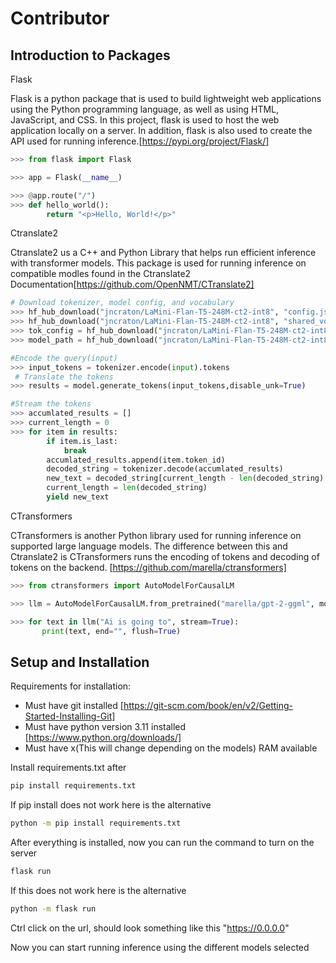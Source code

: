 Contributor
===========

Introduction to Packages
------------------------

Flask

Flask is a python package that is used to build lightweight web applications using the Python programming language, as well as using HTML, JavaScript, and CSS. In this project, flask is used to host the web application locally on a server. In addition, flask is also used to create the API used for running inference.[https://pypi.org/project/Flask/]

```python
>>> from flask import Flask

>>> app = Flask(__name__)

>>> @app.route("/")
>>> def hello_world():
        return "<p>Hello, World!</p>"
```

Ctranslate2

Ctranslate2 us a C++ and Python Library that helps run efficient inference with transformer models. This package is used for running inference on compatible modles found in the Ctranslate2 Documentation[https://github.com/OpenNMT/CTranslate2]

```python
# Download tokenizer, model config, and vocabulary
>>> hf_hub_download("jncraton/LaMini-Flan-T5-248M-ct2-int8", "config.json")
>>> hf_hub_download("jncraton/LaMini-Flan-T5-248M-ct2-int8", "shared_vocabulary.txt")
>>> tok_config = hf_hub_download("jncraton/LaMini-Flan-T5-248M-ct2-int8", "tokenizer.json")
>>> model_path = hf_hub_download("jncraton/LaMini-Flan-T5-248M-ct2-int8", "model.bin")

#Encode the query(input)
>>> input_tokens = tokenizer.encode(input).tokens
 # Translate the tokens
>>> results = model.generate_tokens(input_tokens,disable_unk=True)

#Stream the tokens
>>> accumlated_results = []
>>> current_length = 0
>>> for item in results:
        if item.is_last:
            break
        accumlated_results.append(item.token_id)
        decoded_string = tokenizer.decode(accumlated_results)
        new_text = decoded_string[current_length - len(decoded_string) :]
        current_length = len(decoded_string)
        yield new_text
```

CTransformers

CTransformers is another Python library used for running inference on supported large language models. The difference between this and Ctranslate2 is CTransformers runs the encoding of tokens and decoding of tokens on the backend. [https://github.com/marella/ctransformers]

```python
>>> from ctransformers import AutoModelForCausalLM

>>> llm = AutoModelForCausalLM.from_pretrained("marella/gpt-2-ggml", model_file="ggml-model.bin")

>>> for text in llm("Ai is going to", stream=True):
       print(text, end="", flush=True)
```

Setup and Installation
----------------------

Requirements for installation:
   * Must have git installed [https://git-scm.com/book/en/v2/Getting-Started-Installing-Git]
   * Must have python version 3.11 installed [https://www.python.org/downloads/]
   * Must have x(This will change depending on the models) RAM available

Install requirements.txt after

```sh
pip install requirements.txt
```

If pip install does not work here is the alternative

```sh
python -m pip install requirements.txt
```

After everything is installed, now you can run the command to turn on the server

```sh
flask run
```

If this does not work here is the alternative

```sh
python -m flask run
```

Ctrl click on the url, should look something like this "https://0.0.0.0"

Now you can start running inference using the different models selected
